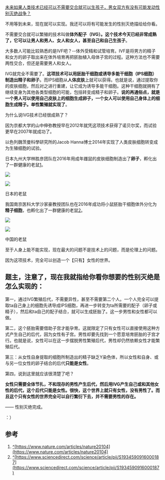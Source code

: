 [未来如果人类技术已经可以不需要交合就可以生孩子，男女双方有没有可能发动性别灭绝战争？](https://www.zhihu.com/question/399611313/answer/1281809536)




  

不用等到未来，现在就可以实现。我还可以将有可能发生的性别灭绝描绘给你看。

不需要交合就可以繁殖的技术叫做**体外配子（IVG）。**这个技术今天已经非常成熟了，它可以让**男人和男人、女人和女人，甚至自己和自己生孩子**。

大多数人可能比较熟悉的是IVF吧？--体外受精和试管培育。IVF是将男方的精子和女方的卵子取出来在体外培育再把胚胎植入母体子宫的过程。这种方法也不需要两性交合，但还是需要男人和女人。

IVG就完全不需要了。**这项技术可以用胚胎干细胞或诱导多能干细胞（IPS细胞）制造出精子和卵子**。而IPS细胞从**人体皮肤**上就可以获得。也就是说，通过提取你的皮肤细胞，然后对之进行重建，让它成为诱导多能干细胞。这种干细胞就拥有了继续变身为其他各类型细胞的可能，包括转变成精子和卵子。**说的再通俗点，就是一个男人可以使用自己皮肤上的细胞生成卵子，一个女人可以使用自己身体上的细胞生成精子。单性繁殖就实现了**。

为什么说IVG技术已经很成熟了？

因为京都大学的山中伸弥教授早在2012年就凭这项技术获得了诺贝尔奖，而试验更早在2007年就成功了。

以色列魏茨曼科學研究所的Jacob Hanna博士2014年实现了人类皮肤细胞转变成为生殖细胞的试验。

日本九州大学林胜彦团队在2016年用成年雌鼠的皮肤细胞制造出了**卵子**，孵化出了一群健康的老鼠[1](#ref_1)。

![](https://pica.zhimg.com/50/v2-e979df626e2852f72e8d8dff841d7145_720w.jpg?source=c8b7c179)

![](https://pica.zhimg.com/80/v2-e979df626e2852f72e8d8dff841d7145_720w.jpg?source=c8b7c179)

日本的老鼠

我国南京医科大学沙家豪教授团队也在2016年成功将小鼠胚胎干细胞体外分化为**精子细胞**，也孵化出了一群健康的老鼠[2](#ref_2)。

![](https://pic3.zhimg.com/50/v2-d0a702557d54f37b209db43b71bc90b2_720w.jpg?source=c8b7c179)

![](https://pic3.zhimg.com/80/v2-d0a702557d54f37b209db43b71bc90b2_720w.jpg?source=c8b7c179)

中国的老鼠

至于人身上能不能实现，现在最大的问题不是技术上的问题，而是伦理上的问题。

因为这项技术，完全可以创造一个【只有】女性的世界。

## 题主，注意了，现在我就指给你看你想要的性别灭绝是怎么实现的：

第一，通过IVG繁殖后代，不需要异性，甚至不需要第二个人。一个人完全可以提取ta自己身上的细胞先诱导成IPS细胞，再进一步转变为ta所需要的配子（卵子或精子），然后和ta自己的配子结合，就可以生成胚胎了。这一步男性和女性都可以做。

第二，这个胚胎需要借助子宫才能孕育。这就限定了只有女性可以直接使用这种方式产生自己的后代，因为女性有子宫。男性却要先找到一个愿意培育胚胎的子宫才行。也就是说，女性可以在这一步摆脱男性繁殖后代，男性却仍然依赖女性才能繁殖后代。

第三：从女性自身提取的细胞所制造出的精子缺乏Y染色体，所以女性和自身、或与另一位女性的卵子结合的后代**只能是女性**。

第四，说到这里就应该很清楚了吧？

**女性只需要全体节扎，不和现存的男性产生后代，然后用IVG产生自己或和其他女性的后代，这个后代只能是女性。很快，这个世界上就只有女性，没有男性了。而且这个只有女性的世界完全可以自行繁衍下去，并不需要男性的存在。**

—— 性别灭绝完成。

：）

## 参考

1.  [^](#ref_1_0)[https://www.nature.com/articles/nature20104](https://www.nature.com/articles/nature20104)
2.  [^](#ref_2_0)[https://www.sciencedirect.com/science/article/pii/S1934590916000187](https://www.sciencedirect.com/science/article/pii/S1934590916000187)